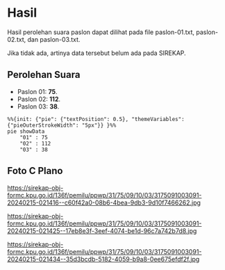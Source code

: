 # Hasil

Hasil perolehan suara paslon dapat dilihat pada file paslon-01.txt, paslon-02.txt, dan paslon-03.txt.

Jika tidak ada, artinya data tersebut belum ada pada SIREKAP.

## Perolehan Suara

 * Paslon 01: **75**.
 * Paslon 02: **112**.
 * Paslon 03: **38**.

```mermaid
%%{init: {"pie": {"textPosition": 0.5}, "themeVariables": {"pieOuterStrokeWidth": "5px"}} }%%
pie showData
    "01" : 75
    "02" : 112
    "03" : 38
```
## Foto C Plano

https://sirekap-obj-formc.kpu.go.id/136f/pemilu/ppwp/31/75/09/10/03/3175091003091-20240215-021416--c60f42a0-08b6-4bea-9db3-9d10f7466262.jpg

https://sirekap-obj-formc.kpu.go.id/136f/pemilu/ppwp/31/75/09/10/03/3175091003091-20240215-021425--17eb8e3f-3eef-4074-be1d-96c7a742b7d8.jpg

https://sirekap-obj-formc.kpu.go.id/136f/pemilu/ppwp/31/75/09/10/03/3175091003091-20240215-021434--35d3bcdb-5182-4059-b9a8-0ee675efdf2f.jpg
